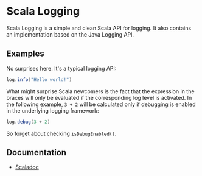 Scala Logging
=============

Scala Logging is a simple and clean Scala API for logging. It also contains an implementation based on the
Java Logging API.

## Examples

No surprises here. It's a typical logging API:

```scala
log.info("Hello world!")
```

What might surprise Scala newcomers is the fact that the expression in the braces will only be evaluated if the corresponding log level is activated. In the following example, `3 + 2` will be calculated only if debugging is enabled in the underlying logging framework:

```scala
log.debug(3 + 2)
```

So forget about checking `isDebugEnabled()`.

## Documentation

- [Scaladoc](http://helgoboss.github.com/scala-logging/scaladoc/#org.helgoboss.scala_logging.package)
